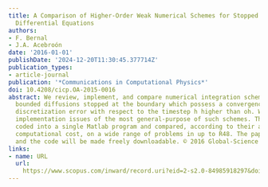 ```yaml
---
title: A Comparison of Higher-Order Weak Numerical Schemes for Stopped Stochastic
  Differential Equations
authors:
- F. Bernal
- J.A. Acebroón
date: '2016-01-01'
publishDate: '2024-12-20T11:30:45.377714Z'
publication_types:
- article-journal
publication: '*Communications in Computational Physics*'
doi: 10.4208/cicp.OA-2015-0016
abstract: We review, implement, and compare numerical integration schemes for spatially
  bounded diffusions stopped at the boundary which possess a convergence rate of the
  discretization error with respect to the timestep h higher than oh. We address specific
  implementation issues of the most general-purpose of such schemes. They have been
  coded into a single Matlab program and compared, according to their accuracy and
  computational cost, on a wide range of problems in up to R48. The paper is self-contained
  and the code will be made freely downloadable. © 2016 Global-Science Press.
links:
- name: URL
  url: 
    https://www.scopus.com/inward/record.uri?eid=2-s2.0-84985918297&doi=10.4208%2fcicp.OA-2015-0016&partnerID=40&md5=f43c35019e0a670854ea2590782a5efa
---
```

